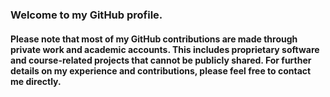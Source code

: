 ### Welcome to my GitHub profile.

#### Please note that most of my GitHub contributions are made through private work and academic accounts. This includes proprietary software and course-related projects that cannot be publicly shared. For further details on my experience and contributions, please feel free to contact me directly.

<!--
**jonathangarciaalamilla/jonathangarciaalamilla** is a ✨ _special_ ✨ repository because its `README.md` (this file) appears on your GitHub profile.

Here are some ideas to get you started:

- 🔭 I’m currently working on ...
- 🌱 I’m currently learning ...
- 👯 I’m looking to collaborate on ...
- 🤔 I’m looking for help with ...
- 💬 Ask me about ...
- 📫 How to reach me: ...
- 😄 Pronouns: ...
- ⚡ Fun fact: ...
-->
